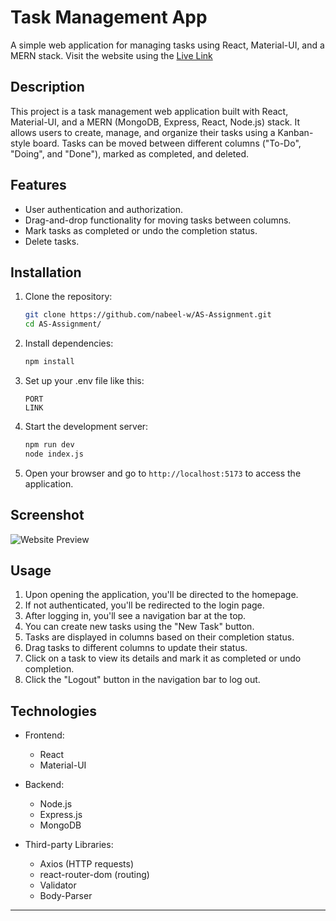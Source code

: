 
# Task Management App

A simple web application for managing tasks using React, Material-UI, and a MERN stack. Visit the website using the [Live Link](https://draganddroptasks.onrender.com/)

## Description

This project is a task management web application built with React, Material-UI, and a MERN (MongoDB, Express, React, Node.js) stack. It allows users to create, manage, and organize their tasks using a Kanban-style board. Tasks can be moved between different columns ("To-Do", "Doing", and "Done"), marked as completed, and deleted.

## Features

- User authentication and authorization.
- Drag-and-drop functionality for moving tasks between columns.
- Mark tasks as completed or undo the completion status.
- Delete tasks.

## Installation

1. Clone the repository:
   ```bash
   git clone https://github.com/nabeel-w/AS-Assignment.git
   cd AS-Assignment/
   ```

2. Install dependencies:
   ```bash
   npm install
   ```

3. Set up your .env file like this:
   ```
   PORT
   LINK
   ```

5. Start the development server:
   ```bash
   npm run dev
   node index.js
   ```

6. Open your browser and go to `http://localhost:5173` to access the application.

## Screenshot
![Website Preview](https://i.ibb.co/n65dsCC/Screenshot-2023-08-26-211204.png)

## Usage

1. Upon opening the application, you'll be directed to the homepage.
2. If not authenticated, you'll be redirected to the login page.
3. After logging in, you'll see a navigation bar at the top.
4. You can create new tasks using the "New Task" button.
5. Tasks are displayed in columns based on their completion status.
6. Drag tasks to different columns to update their status.
7. Click on a task to view its details and mark it as completed or undo completion.
8. Click the "Logout" button in the navigation bar to log out.

## Technologies

- Frontend:
  - React
  - Material-UI

- Backend:
  - Node.js
  - Express.js
  - MongoDB

- Third-party Libraries:
  - Axios (HTTP requests)
  - react-router-dom (routing)
  - Validator
  - Body-Parser

---
